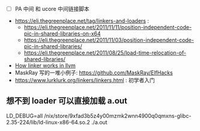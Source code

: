 - [ ] PA 中间 和 ucore 中间链接脚本

- https://eli.thegreenplace.net/tag/linkers-and-loaders :
    - https://eli.thegreenplace.net/2011/11/11/position-independent-code-pic-in-shared-libraries-on-x64
    - https://eli.thegreenplace.net/2011/11/03/position-independent-code-pic-in-shared-libraries/
    - https://eli.thegreenplace.net/2011/08/25/load-time-relocation-of-shared-libraries/
- [How linker works in llvm](https://www.youtube.com/watch?v=a5L66zguFe4)
- MaskRay 写的一堆小例子: https://github.com/MaskRay/ElfHacks
- https://www.lurklurk.org/linkers/linkers.html : 初学者入门

## 想不到 loader 可以直接加载 a.out
LD_DEBUG=all /nix/store/9xfad3b5z4y00mzmk2wnn4900q0qmxns-glibc-2.35-224/lib/ld-linux-x86-64.so.2 ./a.out
